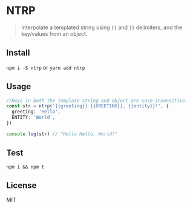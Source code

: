 # NTRP

> Interpolate a templated string using `{{` and `}}` delimiters, and the key/values from an object.

## Install

`npm i -S ntrp` or `yarn add ntrp`

## Usage

```typescript
//Keys in both the template string and object are case-insensitive.
const str = ntrp('{{greeting}} {{GREETING}}, {{entity}}!', {
  greeting: 'Hello',
  ENTITY: 'World',
})

console.log(str) // "Hello Hello, World!"
```

## Test

`npm i && npm t`

## License

MIT
